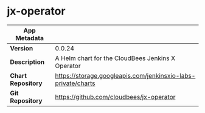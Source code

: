 # jx-operator

|App Metadata||
|---|---|
| **Version** | 0.0.24 |
| **Description** | A Helm chart for the CloudBees Jenkins X Operator |
| **Chart Repository** | https://storage.googleapis.com/jenkinsxio-labs-private/charts |
| **Git Repository** | https://github.com/cloudbees/jx-operator |
